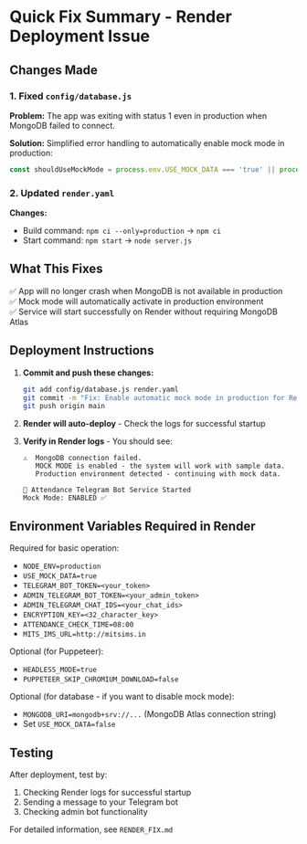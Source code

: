 # Quick Fix Summary - Render Deployment Issue

## Changes Made

### 1. Fixed `config/database.js`
**Problem:** The app was exiting with status 1 even in production when MongoDB failed to connect.

**Solution:** Simplified error handling to automatically enable mock mode in production:
```javascript
const shouldUseMockMode = process.env.USE_MOCK_DATA === 'true' || process.env.NODE_ENV === 'production';
```

### 2. Updated `render.yaml`
**Changes:**
- Build command: `npm ci --only=production` → `npm ci`
- Start command: `npm start` → `node server.js`

## What This Fixes

✅ App will no longer crash when MongoDB is not available in production  
✅ Mock mode will automatically activate in production environment  
✅ Service will start successfully on Render without requiring MongoDB Atlas  

## Deployment Instructions

1. **Commit and push these changes:**
   ```bash
   git add config/database.js render.yaml
   git commit -m "Fix: Enable automatic mock mode in production for Render deployment"
   git push origin main
   ```

2. **Render will auto-deploy** - Check the logs for successful startup

3. **Verify in Render logs** - You should see:
   ```
   ⚠️  MongoDB connection failed.
      MOCK MODE is enabled - the system will work with sample data.
      Production environment detected - continuing with mock data.
   
   🚀 Attendance Telegram Bot Service Started
   Mock Mode: ENABLED ✅
   ```

## Environment Variables Required in Render

Required for basic operation:
- `NODE_ENV=production`
- `USE_MOCK_DATA=true`
- `TELEGRAM_BOT_TOKEN=<your_token>`
- `ADMIN_TELEGRAM_BOT_TOKEN=<your_admin_token>`
- `ADMIN_TELEGRAM_CHAT_IDS=<your_chat_ids>`
- `ENCRYPTION_KEY=<32_character_key>`
- `ATTENDANCE_CHECK_TIME=08:00`
- `MITS_IMS_URL=http://mitsims.in`

Optional (for Puppeteer):
- `HEADLESS_MODE=true`
- `PUPPETEER_SKIP_CHROMIUM_DOWNLOAD=false`

Optional (for database - if you want to disable mock mode):
- `MONGODB_URI=mongodb+srv://...` (MongoDB Atlas connection string)
- Set `USE_MOCK_DATA=false`

## Testing

After deployment, test by:
1. Checking Render logs for successful startup
2. Sending a message to your Telegram bot
3. Checking admin bot functionality

For detailed information, see `RENDER_FIX.md`
